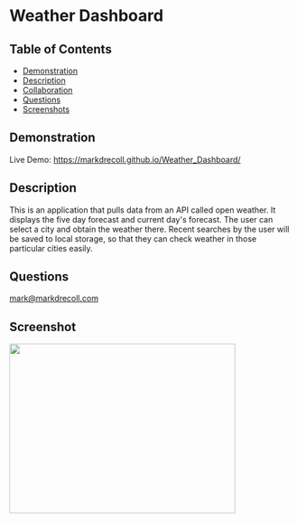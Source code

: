 # Weather Dashboard
  ## Table of Contents
   - [Demonstration](#Demonstration)
   - [Description](#Description)
   - [Collaboration](#Collaboration)
   - [Questions](#Questions)
   - [Screenshots](#Screenshots)
  
  ## Demonstration
  Live Demo: https://markdrecoll.github.io/Weather_Dashboard/

  ## Description
  This is an application that pulls data from an API called open weather. It displays the five day forecast and current day's forecast. The user can select a city and obtain the weather there. Recent searches by the user will be saved to local storage, so that they can check weather in those particular cities easily.

  ## Questions
  mark@markdrecoll.com  
  
  ## Screenshot
  <img src="https://user-images.githubusercontent.com/77694281/125536119-c590b65f-886c-43e7-a01e-ff4002ca7e2a.png" width="400px" height="300px">
